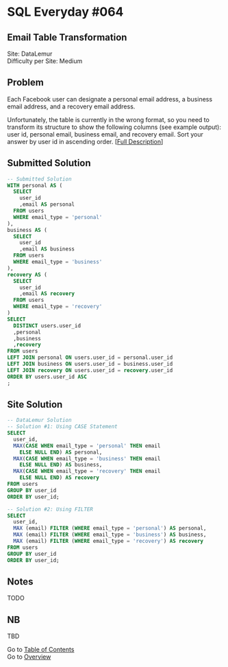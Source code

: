 # SQL Everyday \#064

## Email Table Transformation

Site: DataLemur\
Difficulty per Site: Medium

## Problem

Each Facebook user can designate a personal email address, a business email address, and a recovery email address.

Unfortunately, the table is currently in the wrong format, so you need to transform its structure to show the following columns (see example output): user id, personal email, business email, and recovery email. Sort your answer by user id in ascending order. [[Full Description](https://datalemur.com/questions/email-table-transformation)]

## Submitted Solution

```sql
-- Submitted Solution
WITH personal AS (
  SELECT
    user_id
    ,email AS personal
  FROM users
  WHERE email_type = 'personal'
),
business AS (
  SELECT
    user_id
    ,email AS business
  FROM users
  WHERE email_type = 'business'
),
recovery AS (
  SELECT
    user_id
    ,email AS recovery
  FROM users
  WHERE email_type = 'recovery'
)
SELECT
  DISTINCT users.user_id
  ,personal
  ,business
  ,recovery
FROM users
LEFT JOIN personal ON users.user_id = personal.user_id
LEFT JOIN business ON users.user_id = business.user_id
LEFT JOIN recovery ON users.user_id = recovery.user_id
ORDER BY users.user_id ASC
;
```

## Site Solution

```sql
-- DataLemur Solution 
-- Solution #1: Using CASE Statement
SELECT
  user_id,
  MAX(CASE WHEN email_type = 'personal' THEN email
    ELSE NULL END) AS personal,
  MAX(CASE WHEN email_type = 'business' THEN email
    ELSE NULL END) AS business,
  MAX(CASE WHEN email_type = 'recovery' THEN email
    ELSE NULL END) AS recovery
FROM users
GROUP BY user_id
ORDER BY user_id;

-- Solution #2: Using FILTER
SELECT
  user_id,
  MAX (email) FILTER (WHERE email_type = 'personal') AS personal,
  MAX (email) FILTER (WHERE email_type = 'business') AS business,
  MAX (email) FILTER (WHERE email_type = 'recovery') AS recovery
FROM users
GROUP BY user_id
ORDER BY user_id;
```

## Notes

TODO

## NB

TBD

Go to [Table of Contents](/README.md#contents)\
Go to [Overview](/README.md)
